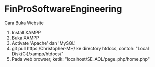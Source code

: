 # FinProSoftwareEngineering
Cara Buka Website
1. Install XAMPP
2. Buka XAMPP
3. Activate 'Apache' dan 'MySQL'
4. git pull https:/Christopher-MH/ ke directory htdocs, contoh: "Local Disk(C:)/xampp/htdocs/"
5. Pada web browser, ketik: "localhost/SE_AOL/page_php/home.php"
